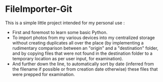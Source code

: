 # FileImporter-Git
This is a simple little project intended for my personal use :
* First and foremost to learn some basic Python.
* To import photos from my various devices into my centralized storage without creating duplicates all over the place (by implementing a rudimentary comparison between an "origin" and a "destination" folder, and by copying files that were not found in the destination folder to a temporary location as per user input, for examination).
* And further down the line, to automatically sort by date (inferred from the filename if possible or from creation date otherwise) these files that were prepped for examination.
